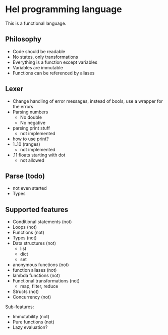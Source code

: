 # Hel programming language
This is a functional language.

## Philosophy
- Code should be readable
- No states, only transformations
- Everything is a function except variables
- Variables are immutable
- Functions can be referenced by aliases

## Lexer
- Change handling of error messages, instead of bools, use a wrapper for the errors
- Parsing numbers
    - No double
    - No negative
- parsing print stuff
    - not implemented
- how to use print?
- 1..10 (ranges)
    - not implemented
- .11 floats starting with dot
    - not allowed

## Parse (todo)
- not even started
- Types

## Supported features
- Conditional statements (not)
- Loops (not)
- Functions (not)
- Types (not)
- Data structures (not)
    - list
    - dict
    - set
- anonymous functions (not)
- function aliases (not)
- lambda functions (not)
- Functional transformations (not)
    - map, filter, reduce
- Structs (not)
- Concurrency (not)

Sub-features:
- Immutability (not)
- Pure functions (not)
- Lazy evaluation?
